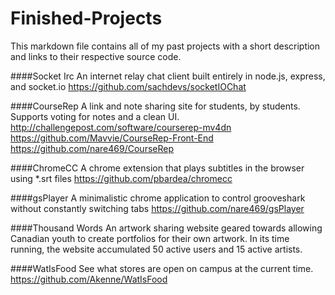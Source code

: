 # Finished-Projects

This markdown file contains all of my past projects with a short description and links to their respective source code.

####Socket Irc
An internet relay chat client built entirely in node.js, express, and socket.io
https://github.com/sachdevs/socketIOChat <br>

####CourseRep
A link and note sharing site for students, by students. Supports voting for notes and a clean UI.
http://challengepost.com/software/courserep-mv4dn <br>
https://github.com/Mavvie/CourseRep-Front-End <br>
https://github.com/nare469/CourseRep <br>

####ChromeCC
A chrome extension that plays subtitles in the browser using *.srt files
https://github.com/pbardea/chromecc <br>

####gsPlayer
A minimalistic chrome application to control grooveshark without constantly switching tabs
https://github.com/nare469/gsPlayer <br>

####Thousand Words
An artwork sharing website geared towards allowing Canadian youth to create portfolios for their own artwork. In its time running, the website accumulated 50 active users and 15 active artists.

####WatIsFood
See what stores are open on campus at the current time.
https://github.com/Akenne/WatIsFood<br>

